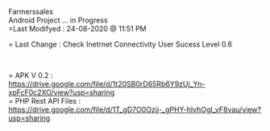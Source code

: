 Farmerssales
<br>
Android Project ... in Progress <br>
=Last Modifyed : 24-08-2020  @ 11:51 PM

= Last Change : Check Inetrnet Connectivity User Sucess Level 0.6

<br>

= APK V 0.2 : <br> 
  https://drive.google.com/file/d/1t20SB0rD65Rb6Y9zUj_Yn-xpFcF0c2XO/view?usp=sharing
<br>
= PHP Rest API Files : <br> 
  https://drive.google.com/file/d/1T_gD7O0Ozjj-_gPHY-hlvhOgI_vF8vau/view?usp=sharing
